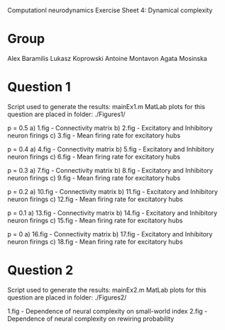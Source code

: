 Computationl neurodynamics
Exercise Sheet 4: Dynamical complexity

Group
=====
Alex Baramilis
Lukasz Koprowski
Antoine Montavon
Agata Mosinska


Question 1
==========
Script used to generate the results: mainEx1.m
MatLab plots for this question are placed in folder: ./Figures1/

p = 0.5
a) 1.fig - Connectivity matrix
b) 2.fig - Excitatory and Inhibitory neuron firings
c) 3.fig - Mean firing rate for excitatory hubs

p = 0.4
a) 4.fig - Connectivity matrix
b) 5.fig - Excitatory and Inhibitory neuron firings
c) 6.fig - Mean firing rate for excitatory hubs

p = 0.3
a) 7.fig - Connectivity matrix
b) 8.fig - Excitatory and Inhibitory neuron firings
c) 9.fig - Mean firing rate for excitatory hubs

p = 0.2
a) 10.fig - Connectivity matrix
b) 11.fig - Excitatory and Inhibitory neuron firings
c) 12.fig - Mean firing rate for excitatory hubs

p = 0.1
a) 13.fig - Connectivity matrix
b) 14.fig - Excitatory and Inhibitory neuron firings
c) 15.fig - Mean firing rate for excitatory hubs

p = 0
a) 16.fig - Connectivity matrix
b) 17.fig - Excitatory and Inhibitory neuron firings
c) 18.fig - Mean firing rate for excitatory hubs




Question 2
==========
Script used to generate the results: mainEx2.m
MatLab plots for this question are placed in folder: ./Figures2/

1.fig - Dependence of neural complexity on small-world index
2.fig - Dependence of neural complexity on rewiring probability